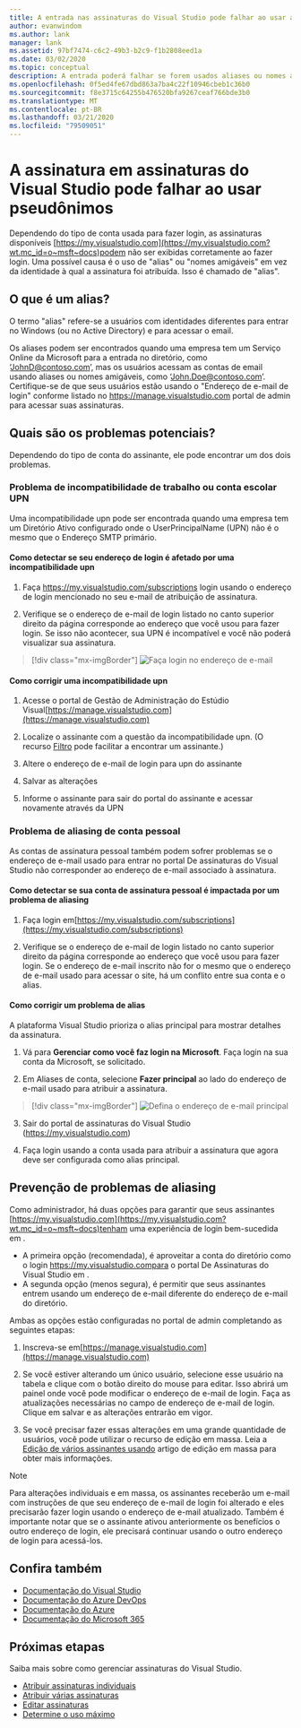 ```yaml
---
title: A entrada nas assinaturas do Visual Studio pode falhar ao usar aliases | Microsoft Docs
author: evanwindom
ms.author: lank
manager: lank
ms.assetid: 97bf7474-c6c2-49b3-b2c9-f1b2808eed1a
ms.date: 03/02/2020
ms.topic: conceptual
description: A entrada poderá falhar se forem usados aliases ou nomes amigáveis
ms.openlocfilehash: 0f5ed4fe67dbd863a7ba4c22f10946cbeb1c36b0
ms.sourcegitcommit: f8e3715c64255b476520bfa9267ceaf766bde3b0
ms.translationtype: MT
ms.contentlocale: pt-BR
ms.lasthandoff: 03/21/2020
ms.locfileid: "79509051"
---
```

# <a name="signing-into-visual-studio-subscriptions-may-fail-when-using-aliases"></a>A assinatura em assinaturas do Visual Studio pode falhar ao usar pseudônimos
Dependendo do tipo de conta usada para fazer login, as assinaturas disponíveis [https://my.visualstudio.com](https://my.visualstudio.com?wt.mc_id=o~msft~docs)podem não ser exibidas corretamente ao fazer login. Uma possível causa é o uso de "alias" ou "nomes amigáveis" em vez da identidade à qual a assinatura foi atribuída. Isso é chamado de "alias".

## <a name="what-is-aliasing"></a>O que é um alias?
O termo "alias" refere-se a usuários com identidades diferentes para entrar no Windows (ou no Active Directory) e para acessar o email.

Os aliases podem ser encontrados quando uma empresa tem um Serviço Online da Microsoft para a entrada no diretório, como ‘JohnD@contoso.com’, mas os usuários acessam as contas de email usando aliases ou nomes amigáveis, como ‘John.Doe@contoso.com’. Certifique-se de que seus usuários estão usando o "Endereço de e-mail de login" conforme listado no https://manage.visualstudio.com portal de admin para acessar suas assinaturas. 

## <a name="what-are-the-potential-issues"></a>Quais são os problemas potenciais?

Dependendo do tipo de conta do assinante, ele pode encontrar um dos dois problemas. 

### <a name="work-or-school-account-upn-mismatch-issue"></a>Problema de incompatibilidade de trabalho ou conta escolar UPN 
Uma incompatibilidade upn pode ser encontrada quando uma empresa tem um Diretório Ativo configurado onde o UserPrincipalName (UPN) não é o mesmo que o Endereço SMTP primário. 

#### <a name="how-to-detect-if-your-sign-in-address-is-impacted-by-a-upn-mismatch"></a>Como detectar se seu endereço de login é afetado por uma incompatibilidade upn 

1. Faça https://my.visualstudio.com/subscriptions login usando o endereço de login mencionado no seu e-mail de atribuição de assinatura.

2. Verifique se o endereço de e-mail de login listado no canto superior direito da página corresponde ao endereço que você usou para fazer login.  Se isso não acontecer, sua UPN é incompatível e você não poderá visualizar sua assinatura. 

> [!div class="mx-imgBorder"]
> ![Faça login no endereço de e-mail](_img//aliasing/sign-in-email.png)

#### <a name="how-to-fix-a-upn-mismatch"></a>Como corrigir uma incompatibilidade upn

1. Acesse o portal de Gestão de Administração do Estúdio Visual[https://manage.visualstudio.com](https://manage.visualstudio.com) 

2. Localize o assinante com a questão da incompatibilidade upn. (O recurso [Filtro](search-license.md) pode facilitar a encontrar um assinante.)

3. Altere o endereço de e-mail de login para upn do assinante 

0. Salvar as alterações 

0. Informe o assinante para sair do portal do assinante e acessar novamente através da UPN 

### <a name="personal-account-aliasing-issue"></a>Problema de aliasing de conta pessoal

As contas de assinatura pessoal também podem sofrer problemas se o endereço de e-mail usado para entrar no portal De assinaturas do Visual Studio não corresponder ao endereço de e-mail associado à assinatura. 

#### <a name="how-to-detect-if-your-personal-subscription-account-is-impacted-by-an-aliasing-issue"></a>Como detectar se sua conta de assinatura pessoal é impactada por um problema de aliasing

1. Faça login em[https://my.visualstudio.com/subscriptions](https://my.visualstudio.com/subscriptions)

0. Verifique se o endereço de e-mail de login listado no canto superior direito da página corresponde ao endereço que você usou para fazer login.  Se o endereço de e-mail inscrito não for o mesmo que o endereço de e-mail usado para acessar o site, há um conflito entre sua conta e o alias.

#### <a name="how-to-fix-an-alias-issue"></a>Como corrigir um problema de alias

A plataforma Visual Studio prioriza o alias principal para mostrar detalhes da assinatura. 

1. Vá para **Gerenciar como você faz login na Microsoft**. Faça login na sua conta da Microsoft, se solicitado. 

2. Em Aliases de conta, selecione **Fazer principal** ao lado do endereço de e-mail usado para atribuir a assinatura. 

> [!div class="mx-imgBorder"]
> ![Defina o endereço de e-mail principal](_img//aliasing/account-aliases.png)

3. Sair do portal de assinaturas do Visual Studio (https://my.visualstudio.com) 

4. Faça login usando a conta usada para atribuir a assinatura que agora deve ser configurada como alias principal. 

## <a name="preventing-aliasing-issues"></a>Prevenção de problemas de aliasing

Como administrador, há duas opções para garantir que seus assinantes [https://my.visualstudio.com](https://my.visualstudio.com?wt.mc_id=o~msft~docs)tenham uma experiência de login bem-sucedida em .
- A primeira opção (recomendada), é aproveitar a conta do diretório como o login https://my.visualstudio.compara o portal De Assinaturas do Visual Studio em .  
- A segunda opção (menos segura), é permitir que seus assinantes entrem usando um endereço de e-mail diferente do endereço de e-mail do diretório.

Ambas as opções estão configuradas no portal de admin completando as seguintes etapas:  
1. Inscreva-se em[https://manage.visualstudio.com](https://manage.visualstudio.com) 

0. Se você estiver alterando um único usuário, selecione esse usuário na tabela e clique com o botão direito do mouse para editar. Isso abrirá um painel onde você pode modificar o endereço de e-mail de login. Faça as atualizações necessárias no campo de endereço de e-mail de login. Clique em salvar e as alterações entrarão em vigor.  

0. Se você precisar fazer essas alterações em uma grande quantidade de usuários, você pode utilizar o recurso de edição em massa. Leia a [Edição de vários assinantes usando](https://docs.microsoft.com/visualstudio/subscriptions/edit-license#edit-multiple-subscribers-using-bulk-edit) artigo de edição em massa para obter mais informações.

> [!NOTE]
> Para alterações individuais e em massa, os assinantes receberão um e-mail com instruções de que seu endereço de e-mail de login foi alterado e eles precisarão fazer login usando o endereço de e-mail atualizado. Também é importante notar que se o assinante ativou anteriormente os benefícios o outro endereço de login, ele precisará continuar usando o outro endereço de login para acessá-los.  

## <a name="see-also"></a>Confira também
- [Documentação do Visual Studio](https://docs.microsoft.com/visualstudio/)
- [Documentação do Azure DevOps](https://docs.microsoft.com/azure/devops/)
- [Documentação do Azure](https://docs.microsoft.com/azure/)
- [Documentação do Microsoft 365](https://docs.microsoft.com/microsoft-365/)


## <a name="next-steps"></a>Próximas etapas
Saiba mais sobre como gerenciar assinaturas do Visual Studio.
- [Atribuir assinaturas individuais](assign-license.md)
- [Atribuir várias assinaturas](assign-license-bulk.md)
- [Editar assinaturas](edit-license.md)
- [Determine o uso máximo](maximum-usage.md)



